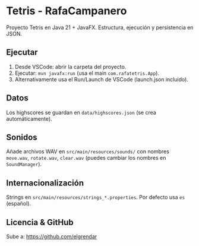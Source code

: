 # Tetris - RafaCampanero

Proyecto Tetris en Java 21 + JavaFX.
Estructura, ejecución y persistencia en JSON.

## Ejecutar
1. Desde VSCode: abrir la carpeta del proyecto.
2. Ejecutar: `mvn javafx:run` (usa el main `com.rafatetris.App`).
3. Alternativamente usa el Run/Launch de VSCode (launch.json incluido).

## Datos
Los highscores se guardan en `data/highscores.json` (se crea automáticamente).

## Sonidos
Añade archivos WAV en `src/main/resources/sounds/` con nombres `move.wav`, `rotate.wav`, `clear.wav` (puedes cambiar los nombres en `SoundManager`).

## Internacionalización
Strings en `src/main/resources/strings_*.properties`. Por defecto usa `es` (español).

## Licencia & GitHub
Sube a: https://github.com/elgrendar
